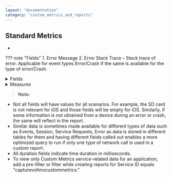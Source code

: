 ```yaml
---
layout: "documentation"
category: "custom_metrics_and_reports"
---
```

                            



Standard Metrics
----------------

*   
??? note "Fields"
	1.  Error Message
    2.  Error Stack Trace – Stack trace of error. Applicable for event types Error/Crash if the same is available for the type of error/Crash.
	
<details close markdown="block"><summary>Fields</summary>
    
    1.  Error Message
    2.  Error Stack Trace – Stack trace of error. Applicable for event types Error/Crash if the same is available for the type of error/Crash.
    3.  HTTP Response Code – HTTP code of the service response obtained by the device.
    4.  Response Status Code – Output status of the service response from the Volt MX Foundry server.
    5.  SDK Type - If an app is built using Volt MX Foundry SDK this will indicate the type of SDK such as iOS and PhoneGap.
    6.  SDK Version - Version of the Volt MX Foundry SDK used in the client binary.
    7.  Volt MX Foundry app guid – application guid generated on creation of an app in Volt MX Foundry console.
    8.  Volt MX Foundry app name – application name provided on the creation of an app in Volt MX Foundry console.
    9.  Service Group - Integration service name of the service request for applications defined from Volt MX Foundry console.
    10.  Form ID - Form ID of the form where the application event occurred.
    11.  Integration service version header – Version of the integration service requested by application in the service request header.
    12.  Integration service version – Version of the integration service served by the application server for a service request.
    13.  Object mapping duration (request) – Time taken to map the object detail into service request by Volt MX app services.
    14.  Object mapping duration (response) – Time taken to map the object detail into service response by Volt MX app services.
    15.  Object method – Type of the object method. For example, PUT and POST. Applicable for services with object mapping.
    16.  Object name – Name of the object that is mapped in the service request. Applicable for services with object mapping.
    17.  Application Name - Name of the application
    18.  Application Type - Type of the application. For example, Native and SPA.
    19.  Channel - Channel of application. For example, Mobile and Tablet.
    20.  Device Model - The model type of client device.
    21.  DeviceID - Unique ID of the device for the application.
    22.  Volt MX User ID - User ID of the end user using the app. Value has to be set using the setUserID API in the application.
    23.  OS Version - Version of the client device's OS.
    24.  Platform - Application platform. For example, iOS and Android.
    25.  Service ID
    26.  Session TimeStamp\_UTC – Timestamp of session init in UTC.
    27.  Session TimeStamp\_Local – Timestamp of the session in the local time zone. The local time zone is set in the user’s profile in Volt MX Foundry console.
    28.  City - Obtained from IP for geolocation mapping. This field is not populated if this detail cannot be resolved from the IP address.
    29.  Country - Obtained from IP for geolocation mapping. This field is not populated if this detail cannot be resolved from the IP address.
    30.  Region - Obtained from IP for geolocation mapping. This field is not populated if this detail cannot be resolved from the IP address.
    31.  Zip - Obtained from IP for geolocation mapping. This field is not populated if this detail cannot be resolved from the IP address.
    

*
   </details>

<details close markdown="block"><summary>Measures</summary>
    
    1.  Internal Duration - Time spent by the service call in Volt MX App Services for internal processing.
    2.  Total Duration
    3.  External Duration
    4.  PostProcessor Duration - Time spent by the service call in Volt MX app services in custom post-processing logic in the service.
    5.  PreProcessor Duration - Time spent by the service call in Volt MX app services in custom pre-processing logic in the service.
    6.  Request Parse Duration
</details>
    

> **Note:**  
*   Not all fields will have values for all scenarios. For example, the SD card is not relevant for iOS and those fields will be empty for iOS. Similarly, if some information is not obtained from a device during an error or crash, the same will reflect in the report.  
*   Similar data is sometimes made available for different types of data such as Events, Session, Service Requests, Error as data is stored in different tables for them and having different fields called out enables a more optimized query to run if only one type of network call is used in a custom report.  
*   All duration fields indicate time duration in milliseconds.  
*   To view only Custom Metrics service-related data for an application, add a pre-filter or filter while creating reports for Service ID equals "capturevoltmxcustommetrics."  

